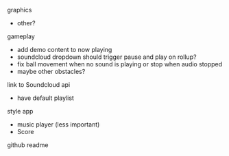 graphics
  - other?

gameplay
  - add demo content to now playing
  - soundcloud dropdown should trigger pause and play on rollup?
  - fix ball movement when no sound is playing or stop when audio stopped
  - maybe other obstacles?

link to Soundcloud api
  - have default playlist

style app
  - music player (less important)
  - Score

github readme
